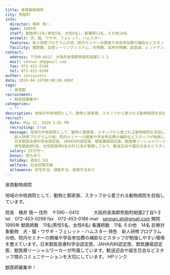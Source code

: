 ```yaml
---
title: 泉南動物病院
city: 熊取町
info:
  director: 横井 慎一
  open: 1995年
  staff: 獣医師11名(男性5名、女性6名)、看護師11名、その他14名
  animals: 犬、猫、ウサギ、フェレット、ハムスター
  features: 新人研修プログラムの他、院内セミナーの開催や学会参加費の補助などスタッフが勉強しやすい環境を整えています。日本獣医皮膚科学会認定医、JAHA内科認定医、獣医腫瘍認定医、獣医療ソーシャルワーカーが所属しています。歓送迎会や誕生日会などスタッフ間のコミュニケーションを大切にしています。
  facility: 腹腔鏡、血管シーリングシステム、内視鏡、耳用内視鏡、超⾳波、レントゲン、デンタルユニット、歯科専用レントゲン
contact:
  address: 〒590-0412　大阪府泉南郡熊取町紺屋2-1-3
  mail: sennan.ah@gmail.com
  fax: 072-453-0186
  tel: 072-453-0298
author: sensyuvets
date: 2019-04-16T00:00:00.000Z
tags:
  - 泉南郡
recruitment:
  - 獣医師募集中!
categories:
  - ""
description: 地域の中核病院として、動物と御家族、スタッフから愛される動物病院を目指しています。
recruit:
  date: May 12, 2020 5:01 PM
  recruiting: true
  message: 地域の中核病院として、動物と御家族、スタッフから愛される動物病院を目指しています。＜特徴＞
    新人研修プログラムの他、院内セミナーの開催や学会参加費の補助などスタッフが勉強しやすい環境を整えています。
    日本獣医皮膚科学会認定医、JAHA内科認定医、獣医腫瘍認定医、獣医療ソーシャルワーカーが所属しています。
    男性獣医師5名、女性獣医師6名の計11名が勤務しており、歓送迎会や誕生日会などスタッフ間のコミュニケーションを大切にしています。
  salary: 25万円～
  bonus: 賞与あり
  holiday: 週休2.5日
  welfare: 社会保険完備
  allowance: 住宅⼿当、通勤手当、宿直手当あり
---
```


泉南動物病院

地域の中核病院として、動物と御家族、スタッフから愛される動物病院を目指しています。

院長　横井 慎一
住所　〒590－0412
　　　大阪府泉南郡熊取町紺屋2丁目1-3
tel　072-453-0298
fax　072-453-0186
mail　sennan.ah@gmail.com
開院　1995年
獣医師数　11名(男性5名、女性6名)
看護師数　11名
その他　14名
診療対象動物　犬・猫・ウサギ・フェレット・ハムスター
特色　新人研修プログラムの他、院内セミナーの開催や学会参加費の補助などスタッフが勉強しやすい環境を整えています。日本獣医皮膚科学会認定医、JAHA内科認定医、獣医腫瘍認定医、獣医療ソーシャルワーカーが所属しています。歓送迎会や誕生日会などスタッフ間のコミュニケーションを大切にしています。
HPリンク

獣医師募集中！